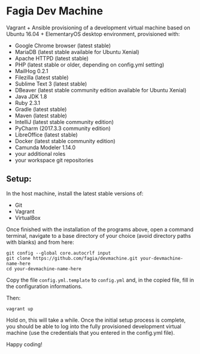 # Fagia Dev Machine

Vagrant + Ansible provisioning of a development virtual machine based on Ubuntu 16.04 + ElementaryOS desktop environment, provisioned with:

* Google Chrome browser (latest stable)
* MariaDB (latest stable available for Ubuntu Xenial)
* Apache HTTPD (latest stable)
* PHP (latest stable or older, depending on config.yml setting)
* MailHog 0.2.1
* Filezilla (latest stable)
* Sublime Text 3 (latest stable)
* DBeaver (latest stable community edition available for Ubuntu Xenial)
* Java JDK 1.8
* Ruby 2.3.1
* Gradle (latest stable)
* Maven (latest stable)
* IntelliJ (latest stable community edition)
* PyCharm (2017.3.3 community edition)
* LibreOffice (latest stable)
* Docker (latest stable community edition)
* Camunda Modeler 1.14.0
* your additional roles
* your workspace git repositories

## Setup:

In the host machine, install the latest stable versions of:

* Git
* Vagrant
* VirtualBox

Once finished with the installation of the programs above, open a command terminal, navigate to a base directory of your choice (avoid directory paths with blanks) and from here:

	git config --global core.autocrlf input
	git clone https://github.com/fagia/devmachine.git your-devmachine-name-here
	cd your-devmachine-name-here

Copy the file <code>config.yml.template</code> to <code>config.yml</code> and, in the copied file, fill in the configuration informations.

Then:

	vagrant up

Hold on, this will take a while. Once the initial setup process is complete, you should be able to log into the fully provisioned development virtual machine (use the credentials that you entered in the config.yml file).

Happy coding!
